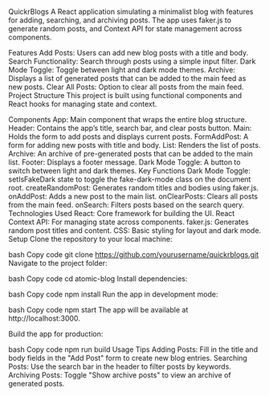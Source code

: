 QuickrBlogs
A React application simulating a minimalist blog with features for adding, searching, and archiving posts. The app uses faker.js to generate random posts, and Context API for state management across components.

Features
Add Posts: Users can add new blog posts with a title and body.
Search Functionality: Search through posts using a simple input filter.
Dark Mode Toggle: Toggle between light and dark mode themes.
Archive: Displays a list of generated posts that can be added to the main feed as new posts.
Clear All Posts: Option to clear all posts from the main feed.
Project Structure
This project is built using functional components and React hooks for managing state and context.

Components
App: Main component that wraps the entire blog structure.
Header: Contains the app’s title, search bar, and clear posts button.
Main: Holds the form to add posts and displays current posts.
FormAddPost: A form for adding new posts with title and body.
List: Renders the list of posts.
Archive: An archive of pre-generated posts that can be added to the main list.
Footer: Displays a footer message.
Dark Mode Toggle: A button to switch between light and dark themes.
Key Functions
Dark Mode Toggle: setIsFakeDark state to toggle the fake-dark-mode class on the document root.
createRandomPost: Generates random titles and bodies using faker.js.
onAddPost: Adds a new post to the main list.
onClearPosts: Clears all posts from the main feed.
onSearch: Filters posts based on the search query.
Technologies Used
React: Core framework for building the UI.
React Context API: For managing state across components.
faker.js: Generates random post titles and content.
CSS: Basic styling for layout and dark mode.
Setup
Clone the repository to your local machine:

bash
Copy code
git clone https://github.com/yourusername/quickrblogs.git
Navigate to the project folder:

bash
Copy code
cd atomic-blog
Install dependencies:

bash
Copy code
npm install
Run the app in development mode:

bash
Copy code
npm start
The app will be available at http://localhost:3000.

Build the app for production:

bash
Copy code
npm run build
Usage Tips
Adding Posts: Fill in the title and body fields in the "Add Post" form to create new blog entries.
Searching Posts: Use the search bar in the header to filter posts by keywords.
Archiving Posts: Toggle "Show archive posts" to view an archive of generated posts.
